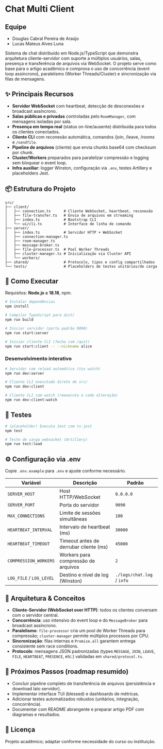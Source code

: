 # Chat Multi Client


## Equipe

 - Douglas Cabral Pereira de Araújo 
 - Lucas Mateus Alves Luna

Sistema de chat distribuído em Node.js/TypeScript que demonstra arquitetura cliente-servidor com suporte a múltiplos usuários, salas, presença e transferência de arquivos via WebSocket. O projeto serve como base para o artigo acadêmico e comprova o uso de concorrência (event loop assíncrono), paralelismo (Worker Threads/Cluster) e sincronização via filas de mensagens.

## ✨ Principais Recursos
- **Servidor WebSocket** com heartbeat, detecção de desconexões e broadcast assíncrono.
- **Salas públicas e privadas** controladas pelo `RoomManager`, com mensagens isoladas por sala.
- **Presença em tempo real** (status on-line/ausente) distribuída para todos os clientes conectados.
- **Cliente CLI** com reconexão automática, comandos /join, /leave, /rooms e `/sendfile`.
- **Pipeline de arquivos** (cliente) que envia chunks base64 com checksum por chunk.
- **Cluster/Workers** preparados para paralelizar compressão e logging sem bloquear o event loop.
- **Infra auxiliar**: logger Winston, configuração via `.env`, testes Artillery e placeholders Jest.

## 📦 Estrutura do Projeto
```
src/
├── client/
│   ├── connection.ts      # Cliente WebSocket, heartbeat, reconexão
│   ├── file-transfer.ts   # Envio de arquivos em streaming
│   ├── index.ts           # Bootstrap CLI
│   └── ui/cli.ts          # Interface de linha de comando
├── server/
│   ├── index.ts           # Servidor HTTP + WebSocket
│   ├── connection-manager.ts
│   ├── room-manager.ts
│   ├── message-broker.ts
│   ├── file-processor.ts  # Pool Worker Threads
│   ├── cluster-manager.ts # Inicialização via Cluster API
│   └── workers/
├── shared/                # Protocolo, tipos e config compartilhados
└── tests/                 # Placeholders de testes unitários/de carga
```

## 🚀 Como Executar
Requisitos: **Node.js ≥ 18.18**, npm.

```bash
# Instalar dependências
npm install

# Compilar TypeScript para dist/
npm run build

# Iniciar servidor (porta padrão 9090)
npm run start:server

# Iniciar cliente CLI (fecha com /quit)
npm run start:client -- --nickname alice
```

### Desenvolvimento interativo
```bash
# Servidor com reload automático (tsx watch)
npm run dev:server

# Cliente CLI executado direto de src/
npm run dev:client

# Cliente CLI com watch (reexecuta a cada alteração)
npm run dev:client:watch
```

## 🧪 Testes
```bash
# (placeholder) Executa Jest com ts-jest
npm test

# Teste de carga websocket (Artillery)
npm run test:load
```

## ⚙️ Configuração via .env
Copie `.env.example` para `.env` e ajuste conforme necessário.

| Variável                | Descrição                                     | Padrão |
|-------------------------|-----------------------------------------------|--------|
| `SERVER_HOST`           | Host HTTP/WebSocket                           | `0.0.0.0` |
| `SERVER_PORT`           | Porta do servidor                             | `9090` |
| `MAX_CONNECTIONS`       | Limite de sessões simultâneas                 | `100` |
| `HEARTBEAT_INTERVAL`    | Intervalo de heartbeat (ms)                   | `30000` |
| `HEARTBEAT_TIMEOUT`     | Timeout antes de derrubar cliente (ms)       | `45000` |
| `COMPRESSION_WORKERS`   | Workers para compressão de arquivos          | `2` |
| `LOG_FILE` / `LOG_LEVEL`| Destino e nível de log (Winston)              | `./logs/chat.log` / `info` |

## 🧱 Arquitetura & Conceitos
- **Cliente-Servidor (WebSocket over HTTP)**: todos os clientes conversam com o servidor central.
- **Concorrência**: uso intensivo do event loop e do `MessageBroker` para broadcast assíncrono.
- **Paralelismo**: `file-processor` cria um pool de Worker Threads para compressão; `cluster-manager` permite múltiplos processos por CPU.
- **Sincronização**: filas internas e `Promise.all` garantem entrega consistente sem race conditions.
- **Protocolo**: mensagens JSON padronizadas (types `MESSAGE`, `JOIN`, `LEAVE`, `FILE`, `HEARTBEAT`, `PRESENCE`, etc.) validadas em `shared/protocol.ts`.

## 🧭 Próximos Passos (roadmap resumido)
- Concluir pipeline completo de transferência de arquivos (persistência e download lato servidor).
- Implementar interface TUI (blessed) e dashboards de métricas.
- Adicionar testes automatizados robustos (unitários, integração, concorrência).
- Documentar com README abrangente e preparar artigo PDF com diagramas e resultados.

## 📝 Licença
Projeto acadêmico; adaptar conforme necessidade do curso ou instituição.
